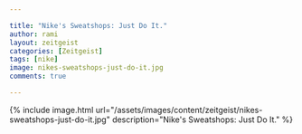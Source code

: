 ```yaml
---

title: "Nike's Sweatshops: Just Do It."
author: rami
layout: zeitgeist 
categories: [Zeitgeist]
tags: [nike]
image: nikes-sweatshops-just-do-it.jpg
comments: true

---
```


{% include image.html url="/assets/images/content/zeitgeist/nikes-sweatshops-just-do-it.jpg" description="Nike's Sweatshops: Just Do It." %}
